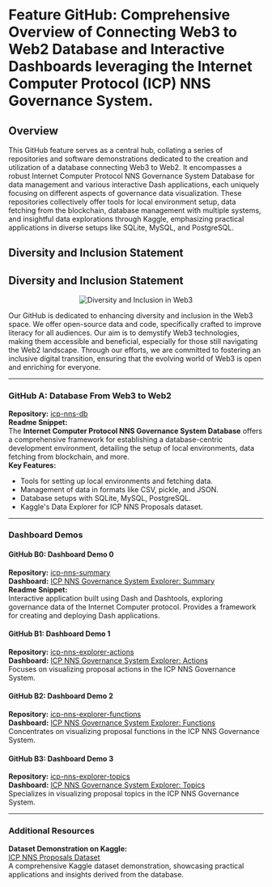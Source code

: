 # Feature GitHub: Comprehensive Overview of Connecting Web3 to Web2 Database and Interactive Dashboards leveraging the Internet Computer Protocol (ICP) NNS Governance System. 

## Overview
This GitHub feature serves as a central hub, collating a series of repositories and software demonstrations dedicated to the creation and utilization of a database connecting Web3 to Web2. It encompasses a robust Internet Computer Protocol NNS Governance System Database for data management and various interactive Dash applications, each uniquely focusing on different aspects of governance data visualization. These repositories collectively offer tools for local environment setup, data fetching from the blockchain, database management with multiple systems, and insightful data explorations through Kaggle, emphasizing practical applications in diverse setups like SQLite, MySQL, and PostgreSQL.

## Diversity and Inclusion Statement

## Diversity and Inclusion Statement

<p align="center">
  <img src="https://github.com/sunshineluyao/icp-nns/blob/main/figures/Web3All.png" alt="Diversity and Inclusion in Web3"/>
</p>

<p>
Our GitHub is dedicated to enhancing diversity and inclusion in the Web3 space. We offer open-source data and code, specifically crafted to improve literacy for all audiences. Our aim is to demystify Web3 technologies, making them accessible and beneficial, especially for those still navigating the Web2 landscape. Through our efforts, we are committed to fostering an inclusive digital transition, ensuring that the evolving world of Web3 is open and enriching for everyone.
</p>



---

### GitHub A: Database From Web3 to Web2
**Repository:** [icp-nns-db](https://github.com/sunshineluyao/icp-nns-db)  
**Readme Snippet:**  
The **Internet Computer Protocol NNS Governance System Database** offers a comprehensive framework for establishing a database-centric development environment, detailing the setup of local environments, data fetching from blockchain, and more.  
**Key Features:**
- Tools for setting up local environments and fetching data.
- Management of data in formats like CSV, pickle, and JSON.
- Database setups with SQLite, MySQL, PostgreSQL.
- Kaggle's Data Explorer for ICP NNS Proposals dataset.

---

### Dashboard Demos
#### GitHub B0: Dashboard Demo 0
**Repository:** [icp-nns-summary](https://github.com/sunshineluyao/icp-nns-summary)  
**Dashboard:** [ICP NNS Governance System Explorer: Summary](https://icp-nns-summary.onrender.com/)  
**Readme Snippet:**  
Interactive application built using Dash and Dashtools, exploring governance data of the Internet Computer protocol. Provides a framework for creating and deploying Dash applications.

#### GitHub B1: Dashboard Demo 1
**Repository:** [icp-nns-explorer-actions](https://github.com/sunshineluyao/icp-nns-explorer-actions)  
**Dashboard:** [ICP NNS Governance System Explorer: Actions](https://icp-nns-actions.onrender.com)  
Focuses on visualizing proposal actions in the ICP NNS Governance System.

#### GitHub B2: Dashboard Demo 2
**Repository:** [icp-nns-explorer-functions](https://github.com/sunshineluyao/icp-nns-explorer-functions)  
**Dashboard:** [ICP NNS Governance System Explorer: Functions](https://icp-nns-function.onrender.com)  
Concentrates on visualizing proposal functions in the ICP NNS Governance System.

#### GitHub B3: Dashboard Demo 3
**Repository:** [icp-nns-explorer-topics](https://github.com/sunshineluyao/icp-nns-explorer-topics)  
**Dashboard:** [ICP NNS Governance System Explorer: Topics](https://icp-nns-topics.onrender.com/)  
Specializes in visualizing proposal topics in the ICP NNS Governance System.

---

### Additional Resources
**Dataset Demonstration on Kaggle:**  
[ICP NNS Proposals Dataset](https://www.kaggle.com/datasets/sunshineluyaozhang/icp-nns-proposals)  
A comprehensive Kaggle dataset demonstration, showcasing practical applications and insights derived from the database.
